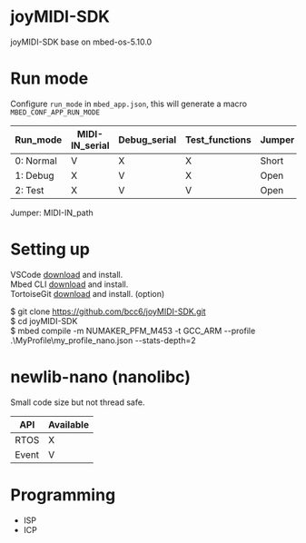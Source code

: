# joyMIDI-SDK
joyMIDI-SDK base on mbed-os-5.10.0


# Run mode
Configure `run_mode` in `mbed_app.json`, this will generate a macro `MBED_CONF_APP_RUN_MODE`

Run_mode  | MIDI-IN_serial  |  Debug_serial  |  Test_functions |      Jumper
----------|-----------------|----------------|-----------------|----------------------
0: Normal |       V         |       X        |        X        |       Short
1: Debug  |       X         |       V        |        X        |       Open
2: Test   |       X         |       V        |        V        |       Open

Jumper: MIDI-IN_path


# Setting up
VSCode [download](https://code.visualstudio.com/) and install.  
Mbed CLI [download](https://github.com/ARMmbed/mbed-cli-windows-installer/releases) and install.  
TortoiseGit [download](https://tortoisegit.org/) and install. (option)  

$ git clone https://github.com/bcc6/joyMIDI-SDK.git  
$ cd joyMIDI-SDK  
$ mbed compile -m NUMAKER_PFM_M453 -t GCC_ARM --profile .\MyProfile\my_profile_nano.json --stats-depth=2  


# newlib-nano (nanolibc)
Small code size but not thread safe.

API   | Available
------|-----------
RTOS  | X
Event | V


# Programming
 - ISP
 - ICP

